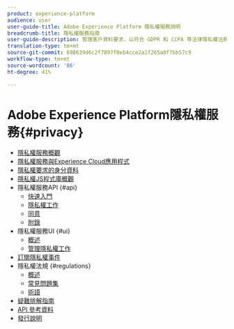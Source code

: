 ```yaml
---
product: experience-platform
audience: user
user-guide-title: Adobe Experience Platform 隱私權服務說明
breadcrumb-title: 隱私權服務指南
user-guide-description: 管理客戶資料要求，以符合 GDPR 和 CCPA 等法律隱私權法規。
translation-type: tm+mt
source-git-commit: 698639d6c2f7897f0eb4cce2a1f265a0f7bb57c9
workflow-type: tm+mt
source-wordcount: '86'
ht-degree: 41%

---
```



# Adobe Experience Platform隱私權服務{#privacy}

* [隱私權服務概觀](home.md)
* [隱私權服務與Experience Cloud應用程式](experience-cloud-apps.md)
* [隱私權要求的身分資料](identity-data.md)
* [隱私權JS程式庫概觀](js-library.md)
* 隱私權服務API {#api}
   * [快速入門](api/getting-started.md)
   * [隱私權工作](api/privacy-jobs.md)
   * [同意](api/consent.md)
   * [附錄](api/appendix.md)
* 隱私權服務UI {#ui}
   * [概述](ui/overview.md)
   * [管理隱私權工作](ui/user-guide.md)
* [訂閱隱私權事件](privacy-events.md)
* 隱私權法規 {#regulations}
   * [概述](regulations/overview.md)
   * [常見問題集](regulations/faq.md)
   * [術語](regulations/terminology.md)
* [疑難排解指南](troubleshooting-guide.md)
* [API 參考資料](https://www.adobe.io/apis/experienceplatform/home/api-reference.html#!acpdr/swagger-specs/privacy-service.yaml)
* [發行說明](release-notes.md)

